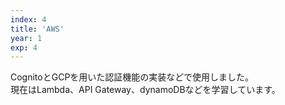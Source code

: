 ```yaml
---
index: 4
title: 'AWS'
year: 1
exp: 4
---
```


CognitoとGCPを用いた認証機能の実装などで使用しました。  
現在はLambda、API Gateway、dynamoDBなどを学習しています。